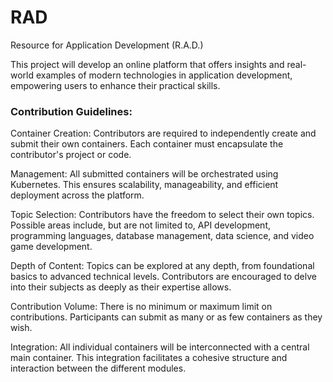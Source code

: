 # RAD
Resource for Application Development (R.A.D.)

This project will develop an online platform that offers insights and real-world examples of modern technologies in application development, empowering users to enhance their practical skills.

### Contribution Guidelines:

Container Creation: Contributors are required to independently create and submit their own containers. Each container must encapsulate the contributor's project or code.

Management: All submitted containers will be orchestrated using Kubernetes. This ensures scalability, manageability, and efficient deployment across the platform.

Topic Selection: Contributors have the freedom to select their own topics. Possible areas include, but are not limited to, API development, programming languages, database management, data science, and video game development.

Depth of Content: Topics can be explored at any depth, from foundational basics to advanced technical levels. Contributors are encouraged to delve into their subjects as deeply as their expertise allows.

Contribution Volume: There is no minimum or maximum limit on contributions. Participants can submit as many or as few containers as they wish.

Integration: All individual containers will be interconnected with a central main container. This integration facilitates a cohesive structure and interaction between the different modules.
